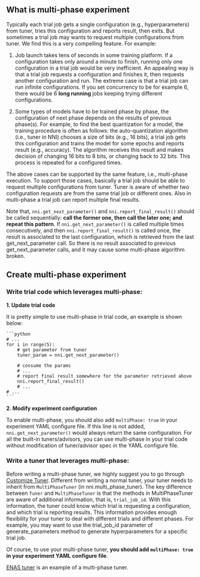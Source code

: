 ## What is multi-phase experiment

Typically each trial job gets a single configuration (e.g., hyperparameters) from tuner, tries this configuration and reports result, then exits. But sometimes a trial job may wants to request multiple configurations from tuner. We find this is a very compelling feature. For example:

1. Job launch takes tens of seconds in some training platform. If a configuration takes only around a minute to finish, running only one configuration in a trial job would be very inefficient. An appealing way is that a trial job requests a configuration and finishes it, then requests another configuration and run. The extreme case is that a trial job can run infinite configurations. If you set concurrency to be for example 6, there would be 6 __long running__ jobs keeping trying different configurations.

2. Some types of models have to be trained phase by phase, the configuration of next phase depends on the results of previous phase(s). For example, to find the best quantization for a model, the training procedure is often as follows: the auto-quantization algorithm (i.e., tuner in NNI) chooses a size of bits (e.g., 16 bits), a trial job gets this configuration and trains the model for some epochs and reports result (e.g., accuracy). The algorithm receives this result and makes decision of changing 16 bits to 8 bits, or changing back to 32 bits. This process is repeated for a configured times.

The above cases can be supported by the same feature, i.e., multi-phase execution. To support those cases, basically a trial job should be able to request multiple configurations from tuner. Tuner is aware of whether two configuration requests are from the same trial job or different ones. Also in multi-phase a trial job can report multiple final results.

Note that, `nni.get_next_parameter()` and `nni.report_final_result()` should be called sequentially: __call the former one, then call the later one; and repeat this pattern__. If `nni.get_next_parameter()` is called multiple times consecutively, and then `nni.report_final_result()` is called once, the result is associated to the last configuration, which is retrieved from the last get_next_parameter call. So there is no result associated to previous get_next_parameter calls, and it may cause some multi-phase algorithm broken.

## Create multi-phase experiment

### Write trial code which leverages multi-phase:

__1. Update trial code__

It is pretty simple to use multi-phase in trial code, an example is shown below:

    ```python
    # ...
    for i in range(5):
        # get parameter from tuner
        tuner_param = nni.get_next_parameter()

        # consume the params
        # ...
        # report final result somewhere for the parameter retrieved above
        nni.report_final_result()
        # ...
    # ...
    ```

__2. Modify experiment configuration__

To enable multi-phase, you should also add `multiPhase: true` in your experiment YAML configure file. If this line is not added, `nni.get_next_parameter()` would always return the same configuration. For all the built-in tuners/advisors, you can use multi-phase in your trial code without modification of tuner/advisor spec in the YAML configure file.

### Write a tuner that leverages multi-phase:

Before writing a multi-phase tuner, we highly suggest you to go through  [Customize Tuner](https://nni.readthedocs.io/en/latest/Customize_Tuner.html). Different from writing a normal tuner, your tuner needs to inherit from `MultiPhaseTuner` (in nni.multi_phase_tuner). The key difference between `Tuner` and `MultiPhaseTuner` is that the methods in MultiPhaseTuner are aware of additional information, that is, `trial_job_id`. With this information, the tuner could know which trial is requesting a configuration, and which trial is reporting results. This information provides enough flexibility for your tuner to deal with different trials and different phases. For example, you may want to use the trial_job_id parameter of generate_parameters method to generate hyperparameters for a specific trial job.

Of course, to use your multi-phase tuner, __you should add `multiPhase: true` in your experiment YAML configure file__.

[ENAS tuner](https://github.com/countif/enas_nni/blob/master/nni/examples/tuners/enas/nni_controller_ptb.py) is an example of a multi-phase tuner.
